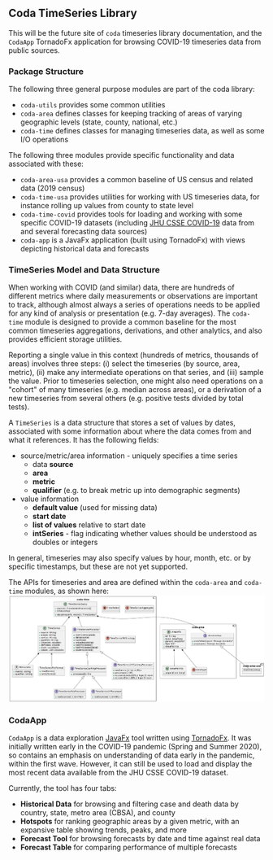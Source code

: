 ## Coda TimeSeries Library

This will be the future site of `coda` timeseries library documentation, and the `CodaApp` TornadoFx application for browsing COVID-19 timeseries data from public sources.

### Package Structure

The following three general purpose modules are part of the coda library:

- `coda-utils` provides some common utilities
- `coda-area` defines classes for keeping tracking of areas of varying geographic levels (state, county, national, etc.)
- `coda-time` defines classes for managing timeseries data, as well as some I/O operations 

The following three modules provide specific functionality and data associated with these:

- `coda-area-usa` provides a common baseline of US census and related data (2019 census)
- `coda-time-usa` provides utilities for working with US timeseries data, for instance rolling up values from county to state level
- `coda-time-covid` provides tools for loading and working with some specific COVID-19 datasets (including [JHU CSSE COVID-19](https://github.com/CSSEGISandData/COVID-19) data from and several forecasting data sources)
- `coda-app` is a JavaFx application (built using TornadoFx) with views depicting historical data and forecasts

### TimeSeries Model and Data Structure
When working with COVID (and similar) data, there are hundreds of different metrics where daily measurements or observations are important to track, although almost always a series of operations needs to be applied for any kind of analysis or presentation (e.g. 7-day averages). The `coda-time` module is designed to provide a common baseline for the most common timeseries aggregations, derivations, and other analytics, and also provides efficient storage utilities.

Reporting a single value in this context (hundreds of metrics, thousands of areas) involves three steps: (i) select the timeseries (by source, area, metric), (ii) make any intermediate operations on that series, and (iii) sample the value. Prior to timeseries selection, one might also need operations on a "cohort" of many timeseries (e.g. median across areas), or a derivation of a new timeseries from several others (e.g. positive tests divided by total tests).

A ``TimeSeries`` is a data structure that stores a set of values by dates, associated with some information about where the data comes from and what it references. It has the following fields:

- source/metric/area information - uniquely specifies a time series
  - data **source**
  - **area**
  - **metric**
  - **qualifier** (e.g. to break metric up into demographic segments)
- value information
  - **default value** (used for missing data)
  - **start date**
  - **list of values** relative to start date
  - **intSeries** - flag indicating whether values should be understood as doubles or integers

In general, timeseries may also specify values by hour, month, etc. or by specific timestamps, but these are not yet supported.

The APIs for timeseries and area are defined within the `coda-area` and `coda-time` modules, as shown here:
![Coda Core Module UML](coda.png)

### CodaApp
`CodaApp` is a data exploration [JavaFx](https://openjfx.io/) tool written using [TornadoFx](https://tornadofx.io/). It was initially written early in the COVID-19 pandemic (Spring and Summer 2020), so contains an emphasis on understanding of data early in the pandemic, within the first wave. However, it can still be used to load and display the most recent data available from the JHU CSSE COVID-19 dataset.

Currently, the tool has four tabs:

- **Historical Data** for browsing and filtering case and death data by country, state, metro area (CBSA), and county
- **Hotspots** for ranking geographic areas by a given metric, with an expansive table showing trends, peaks, and more
- **Forecast Tool** for browsing forecasts by date and time against real data
- **Forecast Table** for comparing performance of multiple forecasts
